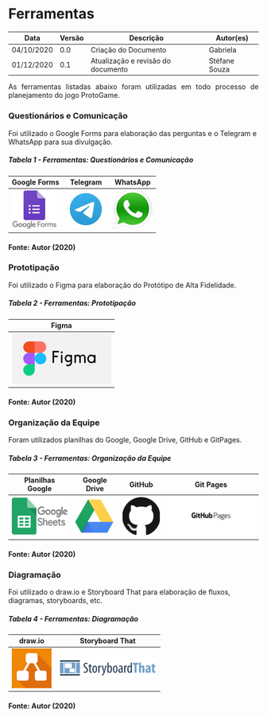 # Ferramentas

Data | Versão | Descrição | Autor(es)
---- | ---- | ----| -----
04/10/2020 | 0.0 | Criação do Documento | Gabriela
01/12/2020 | 0.1 | Atualização e revisão do documento | Stéfane Souza

<p align="justify">As ferramentas listadas abaixo foram utilizadas em todo processo de planejamento do jogo ProtoGame.</p>


### Questionários e Comunicação
Foi utilizado o Google Forms para elaboração das perguntas e o Telegram e WhatsApp para sua divulgação.

##### Tabela 1 - Ferramentas: Questionários e Comunicação

| Google Forms   | Telegram   | WhatsApp   |
|---|---|---|
|  ![forms](./img/simbolos/forms.png) | ![telegram](./img/simbolos/telegram.jpg)  | ![whats](./img/simbolos/whats.jpg)  

#### Fonte: Autor (2020)

### Prototipação
Foi utilizado o Figma para elaboração do Protótipo de Alta Fidelidade.

##### Tabela 2 - Ferramentas: Prototipação

| Figma |
|---|
|  ![figma](./img/simbolos/figma.png) |

#### Fonte: Autor (2020)

### Organização da Equipe
Foram utilizados planilhas do Google, Google Drive, GitHub e GitPages.

##### Tabela 3 - Ferramentas: Organização da Equipe

| Planilhas Google  | Google Drive   | GitHub  | Git Pages |
|---|---|---|---|
|  ![sheets](./img/simbolos/sheets.png) | ![drive](./img/simbolos/drive.jpg)  | ![github](./img/simbolos/github.jpg) | ![gitpages](./img/simbolos/gitpages.png)

#### Fonte: Autor (2020)


### Diagramação
Foi utilizado o draw.io e Storyboard That para elaboração de fluxos, diagramas, storyboards, etc.

##### Tabela 4 - Ferramentas: Diagramação

| draw.io  | Storyboard That | 
|---|---|
|  ![draw](./img/simbolos/draw.png) | ![storyboard](./img/simbolos/storyboard-that.png)

#### Fonte: Autor (2020)